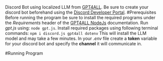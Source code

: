 Discord Bot using localized LLM from [GPT4ALL](https://gpt4all.io/index.html). Be sure to create your discord bot beforehand using the [Discord Developer Portal](https://discord.com/developers/applications). 
#Prerequisites
Before running the program be sure to install the required programs under the _Requirements_ header of the [GPT4ALL NodeJs](https://docs.gpt4all.io/gpt4all_typescript.html#embedding-alpha) documentation.
Run _gpt.js_ using: ``node gpt.js``.
Install required packages using following terminal commands:
``npm i discord.js gpt4all dotenv``
This will install the LLM model and may take a few minutes.
In your _.env_ file create a **token** variable for your discord bot and specify the **channel** it will communicate in. 

#Running Program
